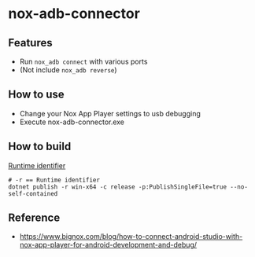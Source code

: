 # nox-adb-connector


## Features
- Run `nox_adb connect` with various ports
- (Not include `nox_adb reverse`) 

## How to use
- Change your Nox App Player settings to usb debugging
- Execute nox-adb-connector.exe

## How to build
[Runtime identifier](https://docs.microsoft.com/ko-kr/dotnet/core/rid-catalog)
```
# -r == Runtime identifier 
dotnet publish -r win-x64 -c release -p:PublishSingleFile=true --no-self-contained
```


## Reference
- https://www.bignox.com/blog/how-to-connect-android-studio-with-nox-app-player-for-android-development-and-debug/
